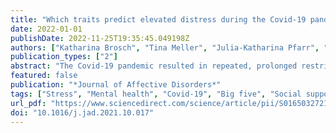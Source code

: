 ```yaml
---
title: "Which traits predict elevated distress during the Covid-19 pandemic? Results from a large, longitudinal cohort study with psychiatric patients and healthy controls"
date: 2022-01-01
publishDate: 2022-11-25T19:35:45.049198Z
authors: ["Katharina Brosch", "Tina Meller", "Julia-Katharina Pfarr", "Frederike Stein", "Simon Schmitt", "Kai G. Ringwald", "Lena Waltemate", "Hannah Lemke", "Katharina Thiel", "Elisabeth Schrammen", "Carina Hülsmann", "Susanne Meinert", "Katharina Dohm", "Elisabeth J. Leehr", "Nils Opel", "Axel Krug", "Udo Dannlowski", "Igor Nenadić", "Tilo Kircher"]
publication_types: ["2"]
abstract: "The Covid-19 pandemic resulted in repeated, prolonged restrictions in daily life. Social distancing policies as well as health anxiety are thought to lead to mental health impairment. However, there is lack of longitudinal data identifying at-risk populations particularly vulnerable for elevated Covid-19-related distress. We collected data of N = 1268 participants (n = 622 healthy controls (HC), and n = 646 patients with major depression, bipolar disorder, schizophrenia or schizoaffective disorder) at baseline before (2014–2018) and during (April-May 2020) the first lockdown in Germany. We obtained information on Covid-19 restrictions (number and subjective impact of Covid-19 events), and Covid-19-related distress (i.e., subjective fear and isolation). Using multiple linear regression models including trait variables and individual Covid-19 impact, we sought to predict Covid-19-related distress. HC and patients reported similar numbers of Covid-19-related events, and similar subjective impact rating. They did not differ in Covid-19-related subjective fear. Patients reported significantly higher subjective isolation. 30.5% of patients reported worsened self-rated symptoms since the pandemic. Subjective fear in all participants was associated with trait anxiety (STAI-T), conscientiousness (NEO-FFI), Covid-19 impact, and sex. Subjective isolation in HC was associated with social support (FSozu), Covid-19 impact, age, and sex; in patients, it was associated with social support and Covid-19 impact. Our data shed light on differential effects of the pandemic in psychiatric patients and HC. Low social support, high conscientiousness and high trait anxiety are associated with elevated distress during the pandemic. These variables might be valuable for the creation of risk profiles of Covid-19-related distress for direct translation into clinical practice."
featured: false
publication: "*Journal of Affective Disorders*"
tags: ["Stress", "Mental health", "Covid-19", "Big five", "Social support"]
url_pdf: "https://www.sciencedirect.com/science/article/pii/S0165032721010910"
doi: "10.1016/j.jad.2021.10.017"
---
```


